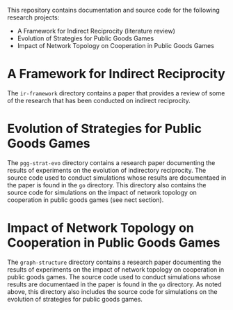 This repository contains documentation and source code for the following research projects:
* A Framework for Indirect Reciprocity (literature review)
* Evolution of Strategies for Public Goods Games
* Impact of Network Topology on Cooperation in Public Goods Games

# A Framework for Indirect Reciprocity
The `ir-framework` directory contains a paper that provides a review of some of the research that has been conducted on indirect reciprocity.
# Evolution of Strategies for Public Goods Games
The `pgg-strat-evo` directory contains a research paper documenting the results of experiments on the evolution of indirectory reciprocity.
The source code used to conduct simulations whose results are documentaed in the paper is found in the `go` directory.  This directory also contains the source code for simulations on the impact of network topology on cooperation in public goods games (see nect section).
# Impact of Network Topology on Cooperation in Public Goods Games
The `graph-structure` directory contains a research paper documenting the results of experiments on the impact of network topology on cooperation in public goods games.
The source code used to conduct simulations whose results are documentaed in the paper is found in the `go` directory.  As noted above, this directory also includes the source code for simulations on the evolution of strategies for public goods games.